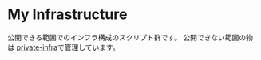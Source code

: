 # My Infrastructure

公開できる範囲でのインフラ構成のスクリプト群です。
公開できない範囲の物は [private-infra](https://github.com/shiron-dev/private-infra)で管理しています。
